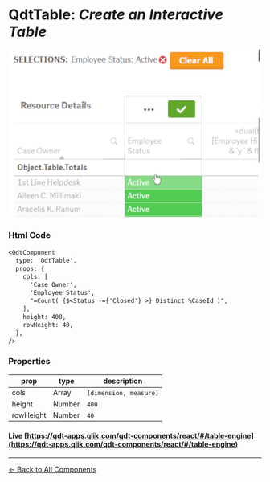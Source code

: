 # QdtTable: *Create an Interactive Table*

![QdtTable](../assets/table.png "QdtTable")

### Html Code

```
<QdtComponent
  type: 'QdtTable',
  props: {
    cols: [
      'Case Owner',
      'Employee Status',
      "=Count( {$<Status -={'Closed'} >} Distinct %CaseId )",
    ],
    height: 400,
    rowHeight: 40,
  },
/>
```

### Properties

| prop             | type          | description            |
| ---------------- | ------------- | -------------          |
| cols             | Array         | `[dimension, measure]` |
| height           | Number        | `400`                  |
| rowHeight        | Number        | `40`                   |


#### Live [https://qdt-apps.qlik.com/qdt-components/react/#/table-engine](https://qdt-apps.qlik.com/qdt-components/react/#/table-engine)

---

[← Back to All Components](https://github.com/qlik-demo-team/qdt-components#components)